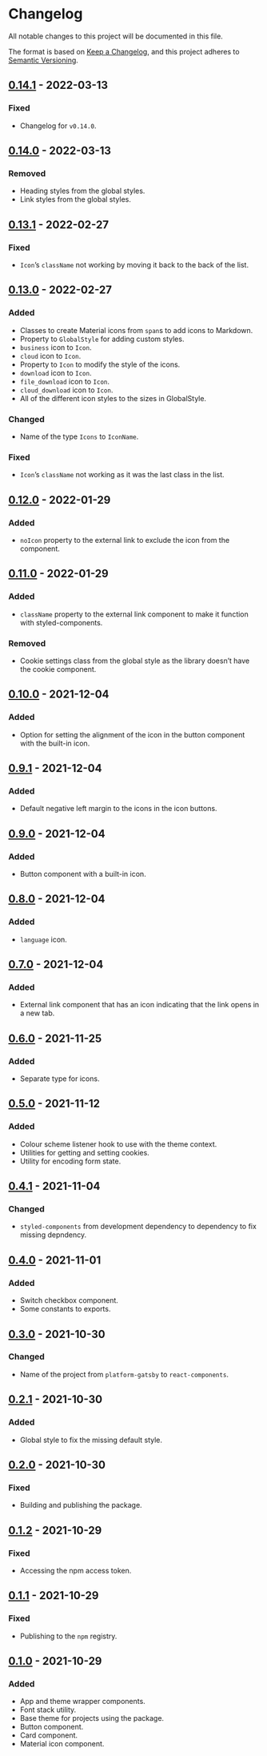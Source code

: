 # Changelog

All notable changes to this project will be documented in this file.

The format is based on [Keep a Changelog](https://keepachangelog.com), and this project adheres to [Semantic Versioning](https://semver.org).

## [0.14.1] - 2022-03-13

### Fixed

- Changelog for `v0.14.0`.

## [0.14.0] - 2022-03-13

### Removed

- Heading styles from the global styles.
- Link styles from the global styles.

## [0.13.1] - 2022-02-27

### Fixed

- `Icon`’s `className` not working by moving it back to the back of the list.

## [0.13.0] - 2022-02-27

### Added

- Classes to create Material icons from `span`s to add icons to Markdown.
- Property to `GlobalStyle` for adding custom styles.
- `business` icon to `Icon`.
- `cloud` icon to `Icon`.
- Property to `Icon` to modify the style of the icons.
- `download` icon to `Icon`.
- `file_download` icon to `Icon`.
- `cloud_download` icon to `Icon`.
- All of the different icon styles to the sizes in GlobalStyle.

### Changed

- Name of the type `Icons` to `IconName`.

### Fixed

- `Icon`’s `className` not working as it was the last class in the list.

## [0.12.0] - 2022-01-29

### Added

- `noIcon` property to the external link to exclude the icon from the component.

## [0.11.0] - 2022-01-29

### Added

- `className` property to the external link component to make it function with styled-components.

### Removed

- Cookie settings class from the global style as the library doesn’t have the cookie component.

## [0.10.0] - 2021-12-04

### Added

- Option for setting the alignment of the icon in the button component with the built-in icon.

## [0.9.1] - 2021-12-04

### Added

- Default negative left margin to the icons in the icon buttons.

## [0.9.0] - 2021-12-04

### Added

- Button component with a built-in icon.

## [0.8.0] - 2021-12-04

### Added

- `language` icon.

## [0.7.0] - 2021-12-04

### Added

- External link component that has an icon indicating that the link opens in a new tab.

## [0.6.0] - 2021-11-25

### Added

- Separate type for icons.

## [0.5.0] - 2021-11-12

### Added

- Colour scheme listener hook to use with the theme context.
- Utilities for getting and setting cookies.
- Utility for encoding form state.

## [0.4.1] - 2021-11-04

### Changed

- `styled-components` from development dependency to dependency to fix missing depndency.

## [0.4.0] - 2021-11-01

### Added

- Switch checkbox component.
- Some constants to exports.

## [0.3.0] - 2021-10-30

### Changed

- Name of the project from `platform-gatsby` to `react-components`.

## [0.2.1] - 2021-10-30

### Added

- Global style to fix the missing default style.

## [0.2.0] - 2021-10-30

### Fixed

- Building and publishing the package.

## [0.1.2] - 2021-10-29

### Fixed

- Accessing the npm access token.

## [0.1.1] - 2021-10-29

### Fixed

- Publishing to the `npm` registry.

## [0.1.0] - 2021-10-29

### Added

- App and theme wrapper components.
- Font stack utility.
- Base theme for projects using the package.
- Button component.
- Card component.
- Material icon component.

[unreleased]: https://github.com/visiosto/react-components/compare/v0.14.1...HEAD
[0.14.1]: https://github.com/visiosto/react-components/compare/v0.14.0...v0.14.1
[0.14.0]: https://github.com/visiosto/react-components/compare/v0.13.1...v0.14.0
[0.13.1]: https://github.com/visiosto/react-components/compare/v0.13.0...v0.13.1
[0.13.0]: https://github.com/visiosto/react-components/compare/v0.12.0...v0.13.0
[0.12.0]: https://github.com/visiosto/react-components/compare/v0.11.0...v0.12.0
[0.11.0]: https://github.com/visiosto/react-components/compare/v0.10.0...v0.11.0
[0.10.0]: https://github.com/visiosto/react-components/compare/v0.9.1...v0.10.0
[0.9.1]: https://github.com/visiosto/react-components/compare/v0.9.0...v0.9.1
[0.9.0]: https://github.com/visiosto/react-components/compare/v0.8.0...v0.9.0
[0.8.0]: https://github.com/visiosto/react-components/compare/v0.7.0...v0.8.0
[0.7.0]: https://github.com/visiosto/react-components/compare/v0.6.0...v0.7.0
[0.6.0]: https://github.com/visiosto/react-components/compare/v0.5.0...v0.6.0
[0.5.0]: https://github.com/visiosto/react-components/compare/v0.4.1...v0.5.0
[0.4.1]: https://github.com/visiosto/react-components/compare/v0.4.0...v0.4.1
[0.4.0]: https://github.com/visiosto/react-components/compare/v0.3.0...v0.4.0
[0.3.0]: https://github.com/visiosto/react-components/compare/v0.2.1...v0.3.0
[0.2.1]: https://github.com/visiosto/react-components/compare/v0.2.0...v0.2.1
[0.2.0]: https://github.com/visiosto/react-components/compare/v0.1.2...v0.2.0
[0.1.2]: https://github.com/visiosto/react-components/compare/v0.1.1...v0.1.2
[0.1.1]: https://github.com/visiosto/react-components/compare/v0.1.0...v0.1.1
[0.1.0]: https://github.com/visiosto/react-components/releases/tag/v0.1.0
